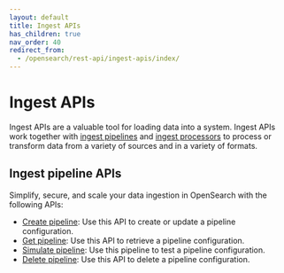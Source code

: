 ```yaml
---
layout: default
title: Ingest APIs
has_children: true
nav_order: 40
redirect_from:
  - /opensearch/rest-api/ingest-apis/index/
---
```


# Ingest APIs

Ingest APIs are a valuable tool for loading data into a system. Ingest APIs work together with [ingest pipelines]({{site.url}}{{site.baseurl}}/api-reference/ingest-apis/ingest-pipelines/) and [ingest processors]({{site.url}}{{site.baseurl}}/api-reference/ingest-apis/ingest-processors/) to process or transform data from a variety of sources and in a variety of formats. 

## Ingest pipeline APIs

Simplify, secure, and scale your data ingestion in OpenSearch with the following APIs:

- [Create pipeline]({{site.url}}{{site.baseurl}}/api-reference/ingest-apis/create-ingest/): Use this API to create or update a pipeline configuration.
- [Get pipeline]({{site.url}}{{site.baseurl}}/api-reference/ingest-apis/get-ingest/): Use this API to retrieve a pipeline configuration.
- [Simulate pipeline]({{site.url}}{{site.baseurl}}/api-reference/ingest-apis/ingest-pipelines/simulate-ingest/): Use this pipeline to test a pipeline configuration.
- [Delete pipeline]({{site.url}}{{site.baseurl}}/api-reference/ingest-apis/delete-ingest/): Use this API to delete a pipeline configuration.
